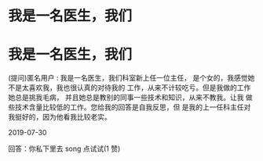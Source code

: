 # 我是一名医生，我们

# 我是一名医生，我们

(提问)匿名用户 : 我是一名医生，我们科室新上任一位主任， 是个女的，我感觉她不是太喜欢我，我也很认真的对待我的 工作，从来不计较吃亏。但是我做的工作她总是挑我毛病， 并且她总是教别的同事一些技术和知识，从来不教我。让我 做些技术含量比较低的工作。您给我的回答是自我反思，但 是我的上一任科主任对我挺好的，因为他看我比较老实。

2019-07-30

回答：你私下里去 song 点试试(1 赞)
